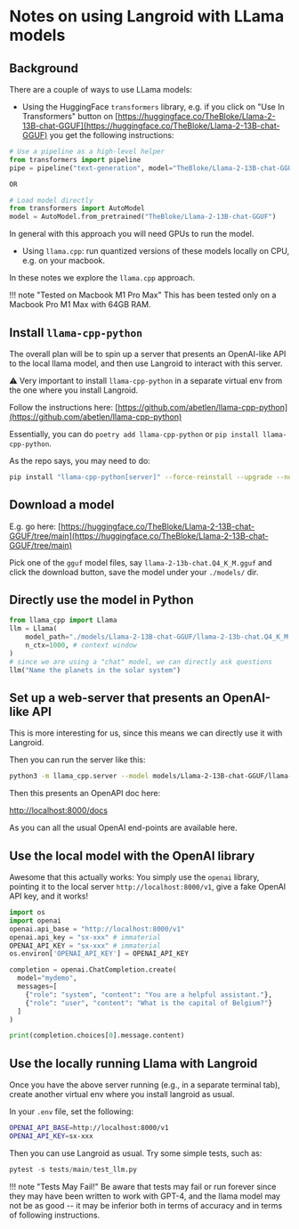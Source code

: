 # Notes on using Langroid with LLama models

## Background

There are a couple of ways to use LLama models:

- Using the HuggingFace `transformers` library, e.g. if you click on "Use In Transformers" 
button on [https://huggingface.co/TheBloke/Llama-2-13B-chat-GGUF](https://huggingface.co/TheBloke/Llama-2-13B-chat-GGUF) you get the following 
instructions:
```python
# Use a pipeline as a high-level helper
from transformers import pipeline
pipe = pipeline("text-generation", model="TheBloke/Llama-2-13B-chat-GGUF")

OR 

# Load model directly
from transformers import AutoModel
model = AutoModel.from_pretrained("TheBloke/Llama-2-13B-chat-GGUF")
```

In general with this approach you will need GPUs to run the model.

- Using `llama.cpp`: run quantized versions of these models locally on CPU, e.g. on your macbook.

In these notes we explore the `llama.cpp` approach. 

!!! note "Tested on Macbook M1 Pro Max"
        This has been tested only on a Macbook Pro M1 Max with 64GB RAM. 

## Install `llama-cpp-python`
The overall plan will be to spin up a server that presents an OpenAI-like API to 
the local llama model, and then use Langroid to interact with this server.

:warning: Very important to install `llama-cpp-python` in a separate virtual env 
from the one where you install Langroid.

Follow the instructions here:
[https://github.com/abetlen/llama-cpp-python](https://github.com/abetlen/llama-cpp-python)

Essentially, you can do `poetry add llama-cpp-python` or `pip install llama-cpp-python`.

As the repo says, you may need to do:

```bash
pip install "llama-cpp-python[server]" --force-reinstall --upgrade --no-cache-dir
```


## Download a model

E.g. go here:
[https://huggingface.co/TheBloke/Llama-2-13B-chat-GGUF/tree/main](https://huggingface.co/TheBloke/Llama-2-13B-chat-GGUF/tree/main)

Pick one of the `gguf` model files, say `llama-2-13b-chat.Q4_K_M.gguf` and click 
the download button, save the model under your `./models/` dir.

## Directly use the model in Python

```python
from llama_cpp import Llama
llm = Llama(
    model_path="./models/Llama-2-13B-chat-GGUF/llama-2-13b-chat.Q4_K_M.gguf",
    n_ctx=1000, # context window
)
# since we are using a "chat" model, we can directly ask questions
llm("Name the planets in the solar system")
```

## Set up a web-server that presents an OpenAI-like API

This is more interesting for us, since this means we can directly use it with Langroid.

Then you can run the server like this:

```bash
python3 -m llama_cpp.server --model models/Llama-2-13B-chat-GGUF/llama-2-13b-chat.Q4_K_M.gguf
```

Then this presents an OpenAPI doc here:

[http://localhost:8000/docs](http://localhost:8000/docs)

As you can all the usual OpenAI end-points are available here.


## Use the local model with the OpenAI library

Awesome that this actually works: You simply use the `openai` library,
pointing it to the local server `http://localhost:8000/v1`, 
give a fake OpenAI API key, and it works!

```python
import os
import openai
openai.api_base = "http://localhost:8000/v1"
openai.api_key = "sx-xxx" # immaterial
OPENAI_API_KEY = "sx-xxx" # immaterial
os.environ['OPENAI_API_KEY'] = OPENAI_API_KEY

completion = openai.ChatCompletion.create(
  model="mydemo",
  messages=[
    {"role": "system", "content": "You are a helpful assistant."},
    {"role": "user", "content": "What is the capital of Belgium?"}
  ]
)

print(completion.choices[0].message.content)
```

## Use the locally running Llama with Langroid

Once you have the above server running (e.g., in a separate terminal tab),
create another virtual env where you install langroid as usual.

In your `.env` file, set the following:

```bash
OPENAI_API_BASE=http://localhost:8000/v1
OPENAI_API_KEY=sx-xxx
```

Then you can use Langroid as usual. Try some simple tests, such as:

```python
pytest -s tests/main/test_llm.py
```

!!! note "Tests May Fail!"
        Be aware that tests may fail or run forever since they may have been 
        written to work with GPT-4, and the llama model may not be as good -- it may be
        inferior both in terms of accuracy and in terms of following instructions.



